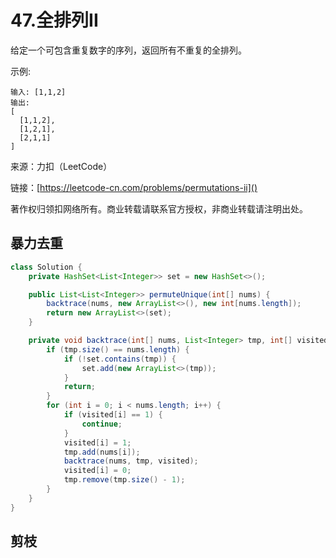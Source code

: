 # 47.全排列II
给定一个可包含重复数字的序列，返回所有不重复的全排列。

示例:

```
输入: [1,1,2]
输出:
[
  [1,1,2],
  [1,2,1],
  [2,1,1]
]
```

来源：力扣（LeetCode）

链接：[https://leetcode-cn.com/problems/permutations-ii]()

著作权归领扣网络所有。商业转载请联系官方授权，非商业转载请注明出处。

## 暴力去重

```java
class Solution {
    private HashSet<List<Integer>> set = new HashSet<>();

    public List<List<Integer>> permuteUnique(int[] nums) {
        backtrace(nums, new ArrayList<>(), new int[nums.length]);
        return new ArrayList<>(set);
    }

    private void backtrace(int[] nums, List<Integer> tmp, int[] visited) {
        if (tmp.size() == nums.length) {
            if (!set.contains(tmp)) {
                set.add(new ArrayList<>(tmp));
            }
            return;
        }
        for (int i = 0; i < nums.length; i++) {
            if (visited[i] == 1) {
                continue;
            }
            visited[i] = 1;
            tmp.add(nums[i]);
            backtrace(nums, tmp, visited);
            visited[i] = 0;
            tmp.remove(tmp.size() - 1);
        }
    }
}
```

## 剪枝